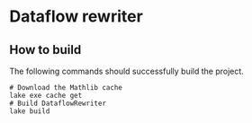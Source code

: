 # Dataflow rewriter

## How to build

The following commands should successfully build the project.

```shell
# Download the Mathlib cache
lake exe cache get
# Build DataflowRewriter
lake build
```
